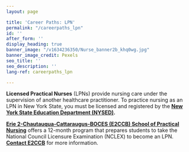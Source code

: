 ```yaml
---
layout: page

title: 'Career Paths: LPN'
permalink: "/careerpaths_lpn"
id: ''
after_form: ''
display_heading: true
banner_image: "/v1634236350/Nurse_banner2b_khq0wg.jpg"
banner_image_credit: Pexels
seo_title: ''
seo_description: ''
lang-ref: careerpaths_lpn

---
```

**Licensed Practical Nurses** (LPNs) provide nursing care under the supervision of another healthcare practitioner.  To practice nursing as an LPN in New York State, you must be licensed and registered by the [**New York State Education Department (NYSED)**](http://www.op.nysed.gov/prof/nurse/nursinglpn.htm)**.**

[**Erie 2-Chautauqua-Cattaraugus-BOCES (E2CCB) School of Practical Nursing**](https://www.e2ccb.org/AdultEducation.cfm?subpage=1065607) offers a 12-month program that prepares students to take the National Council Licensure Examination (NCLEX) to become an LPN.  [**Contact E2CCB**](https://www.e2ccb.org/contact.cfm?school=2486) for more information.